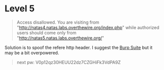 # Level 5

> Access disallowed. You are visiting from "http://natas4.natas.labs.overthewire.org/index.php" while authorized users should come only from "http://natas5.natas.labs.overthewire.org/" 

Solution is to spoof the refere http header. I suggest the [Burp Suite](http://www.portswigger.net/burp/) but it may be a bit overpowered.

> next pw: V0p12qz30HEUU22dz7CZGHiFk3VdPA9Z 